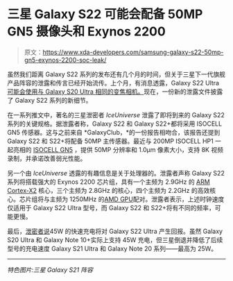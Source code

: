 # 三星 Galaxy S22 可能会配备 50MP GN5 摄像头和 Exynos 2200

> 原文：<https://www.xda-developers.com/samsung-galaxy-s22-50mp-gn5-exynos-2200-soc-leak/>

虽然我们距离 Galaxy S22 系列的发布还有几个月的时间，但关于三星下一代旗舰产品阵容的泄露和传言已经开始流传。上个月，有消息透露，Galaxy S22 Ultra [可能会使用与 Galaxy S20 Ultra 相同的变焦相机。](https://www.xda-developers.com/galaxy-s22-ultra-no-zoom-camera-upgrades-leak/)现在，一份新的泄露文件披露了 Galaxy S22 系列的新细节。

在一系列推文中，著名的三星泄密者 *IceUniverse* 泄露了即将到来的 Galaxy S22 系列的关键规格。据泄露者称，Galaxy S22 和 Galaxy S22+都将采用 ISOCELL GN5 传感器。这与之前来自 *GalaxyClub，*的一份报告相吻合，该报告还提到 Galaxy S22 和 S22+将配备 50MP 主传感器。最近与 200MP ISOCELL HP1 一起亮相的 [ISOCELL GN5](https://www.xda-developers.com/samsung-isocell-hp1-200mp-sensor-smartphones/#:~:text=The%20ISOCELL%20GN5%20also,crosstalk%20within%20the%20pixel.) ，提供 50MP 分辨率和 1.0μm 像素大小，支持 8K 视频录制，并承诺改善弱光性能。

另一个由 *IceUniverse* 透露的有趣信息是关于处理器的。泄露者声称 Galaxy S22 系列将搭载强大的 Exynos 2200 芯片组，具有一个主频为 2.9GHz 的 [ARM Cortex-X2](https://www.xda-developers.com/armv9-cpu-designs-cortex-x2-performance-gains/) 核心，三个主频为 2.8GHz 的核心，四个主频为 2.2GHz 的高效核心。芯片组将与主频为 1250MHz 的[AMD GPU](https://www.xda-developers.com/samsung-next-generation-exynos-amd-gpu/)配对。泄露者表示，上述时钟速度仅适用于 Galaxy S22 Ultra 型号，而 Galaxy S22 和 S22+将有不同的频率，可能更慢。

最后，[泄密者说](https://twitter.com/UniverseIce/status/1438088193828556800?s=19)45W 的快速充电将对 Galaxy S22 Ultra 产生回报。虽然 Galaxy S20 Ultra 和 Galaxy Note 10+实际上支持 45W 充电，但三星倒退并降低了后续型号的充电速度 Galaxy S21 Ultra 和 Galaxy Note 20 系列——最高为 25W。

* * *

*特色图片:三星 Galaxy S21 阵容*